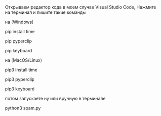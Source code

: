 Открываем редактор кода в моем случае Visual Studio Code, Нажмите на терминал и пишите такие команды

на (Windows)

pip install time

pip pyperclip

pip keyboard

на (MacOS/Linux)

pip3 install time

pip3 pyperclip

pip3 keyboard

потом запускаете ну или вручную в терминале

python3 spam.py
